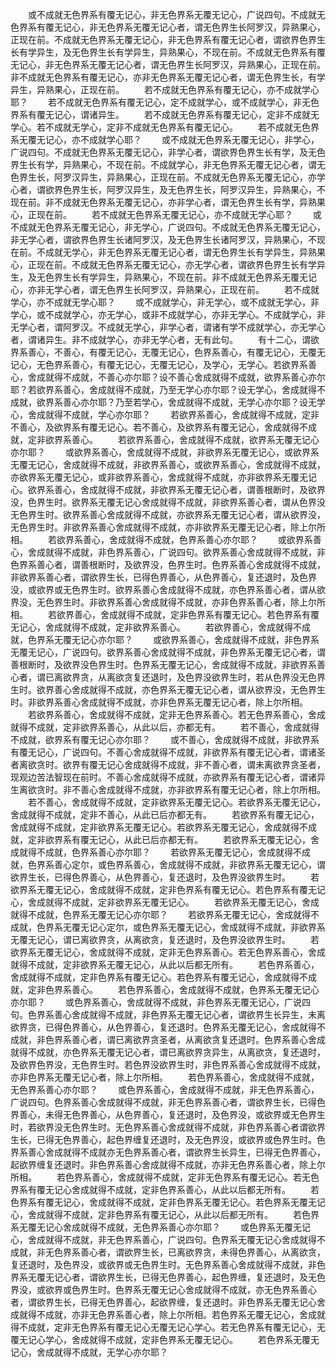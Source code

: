 <!-- { "loadSidebar": true } -->
　　或不成就无色界系有覆无记心，非无色界系无覆无记心，广说四句。不成就无色界系有覆无记心，非无色界系无覆无记心者，谓无色界生长阿罗汉，异熟果心，正现在前。不成就无色界系无覆无记心，非无色界系有覆无记心者，谓欲界色界生长有学异生，及无色界生长有学异生，异熟果心，不现在前。不成就无色界系有覆无记心，非无色界系无覆无记心者，谓无色界生长阿罗汉，异熟果心，正现在前。非不成就无色界系有覆无记心，亦非无色界系无覆无记心者，谓无色界生长，有学异生，异熟果心，正现在前。
　　若不成就无色界系有覆无记心，亦不成就学心耶？
　　若不成就无色界系有覆无记心，定不成就学心，或不成就学心，非无色界系有覆无记心，谓诸异生。
　　若不成就无色界系有覆无记心，定非不成就无学心。若不成就无学心，定非不成就无色界系有覆无记心。
　　若不成就无色界系无覆无记心，亦不成就学心耶？
　　或不成就无色界系无覆无记心，非学心，广说四句。不成就无色界系无覆无记心，非学心者，谓欲界色界生长有学，及无色界生长有学，异熟果心，不现在前。不成就学心，非无色界系无覆无记心者，谓无色界生长，阿罗汉异生，异熟果心，正现在前。不成就无色界系无覆无记心，亦学心者，谓欲界色界生长，阿罗汉异生，及无色界生长，阿罗汉异生，异熟果心，不现在前。非不成就无色界系无覆无记心，亦非学心者，谓无色界生长有学，异熟果心，正现在前。
　　若不成就无色界系无覆无记心，亦不成就无学心耶？
　　或不成就无色界系无覆无记心，非无学心，广说四句。不成就无色界系无覆无记心，非无学心者，谓欲界色界生长诸阿罗汉，及无色界生长诸阿罗汉，异熟果心，不现在前。不成就无学心，非无色界系无覆无记心者，谓无色界生长有学异生，异熟果心，正现在前。不成就无色界系无覆无记心，亦无学心者，谓欲界色界生长有学异生，及无色界生长有学异生，异熟果心，不现在前。非不成就无色界系无覆无记心，亦非无学心者，谓无色界生长阿罗汉，异熟果心，正现在前。
　　若不成就学心，亦不成就无学心耶？
　　或不成就学心，非无学心，或不成就无学心，非学心，或不成就学心，亦无学心，或非不成就学心，亦非无学心。不成就学心，非无学心者，谓阿罗汉。不成就无学心，非学心者，谓诸有学不成就学心，亦无学心者，谓诸异生。非不成就学心，亦非无学心者，无有此句。
　　有十二心，谓欲界系善心，不善心，有覆无记心，无覆无记心，色界系善心，有覆无记心，无覆无记心，无色界系善心，有覆无记心，无覆无记心，及学心，无学心。若欲界系善心，舍成就得不成就，不善心亦尔耶？设不善心舍成就得不成就，欲界系善心亦尔耶？若欲界系善心，舍成就得不成就，乃至无学心亦尔耶？设无学心，舍成就得不成就，欲界系善心亦尔耶？乃至若学心，舍成就得不成就，无学心亦尔耶？设无学心，舍成就得不成就，学心亦尔耶？
　　若欲界系善心，舍成就得不成就，定非不善心，及欲界系有覆无记心。若不善心，及欲界系有覆无记心，舍成就得不成就，定非欲界系善心。
　　若欲界系善心，舍成就得不成就，欲界系无覆无记心亦尔耶？
　　或欲界系善心，舍成就得不成就，非欲界系无覆无记心，或欲界系无覆无记心，舍成就得不成就，非欲界系善心，或欲界系善心，舍成就得不成就，亦欲界系无覆无记心，或非欲界系善心，舍成就得不成就，亦非欲界系无覆无记心。欲界系善心，舍成就得不成就，非欲界系无覆无记心者，谓善根断时，及欲界没，色界生时。欲界系无覆无记心舍成就得不成就，非欲界系善心者，谓从色界没无色界生时。欲界系善心舍成就得不成就，亦欲界系无覆无记心者，谓从欲界没，无色界生时。非欲界系善心舍成就得不成就，亦非欲界系无覆无记心者，除上尔所相。
　　若欲界系善心，舍成就得不成就，色界系善心亦尔耶？
　　或欲界系善心，舍成就得不成就，非色界系善心，广说四句。欲界系善心舍成就得不成就，非色界系善心者，谓善根断时，及欲界没，色界生时。色界系善心舍成就得不成就，非欲界系善心者，谓欲界生长，已得色界善心，从色界善心，复还退时，及色界没，或欲界或无色界生时。欲界系善心舍成就得不成就，亦色界系善心者，谓从欲界没，无色界生时。非欲界系善心舍成就得不成就，亦非色界系善心者，除上尔所相。
　　若欲界善心，舍成就得不成就，定非色界系有覆无记心。若色界系有覆无记心，舍成就得不成就，定非欲界系善心。
　　若欲界善心，舍成就得不成就，色界系无覆无记心亦尔耶？
　　或欲界系善心，舍成就得不成就，非色界系无覆无记心，广说四句。欲界系善心舍成就得不成就，非色界系无覆无记心者，谓善根断时，及欲界没色界生时。色界系无覆无记心，舍成就得不成就，非欲界系善心者，谓已离欲界贪，从离欲贪复还退时，及色界没欲界生时，若从色界没无色界生时。欲界善心舍成就得不成就，亦色界系无覆无记心者，谓从欲界没，无色界生时。非欲界系善心舍成就得不成就，亦非色界系无覆无记心者，除上尔所相。
　　若欲界系善心，舍成就得不成就，定非无色界系善心。若无色界系善心，舍成就得不成就，定非欲界系善心，从此以后，亦都无有。
　　若不善心，舍成就得不成就，欲界系有覆无记心亦尔耶？
　　或不善心，舍成就得不成就，非欲界系有覆无记心，广说四句。不善心舍成就得不成就，非欲界系有覆无记心者，谓诸圣者离欲贪时。欲界有覆无记心舍成就得不成就，非不善心者，谓未离欲界贪圣者，现观边苦法智现在前时。不善心舍成就得不成就，亦欲界系有覆无记心者，谓诸异生离欲贪时。非不善心舍成就得不成就，亦非欲界系有覆无记心者，除上尔所相。
　　若不善心，舍成就得不成就，定非欲界系无覆无记心。若欲界系无覆无记心，舍成就得不成就，定非不善心，从此已后亦都无有。
　　若欲界系有覆无记心，舍成就得不成就，定非欲界系无覆无记心。若欲界系无覆无记心，舍成就得不成就，定非欲界系有覆无记心，从此已后亦都无有。
　　若欲界系无覆无记心，舍成就得不成就，色界系善心亦尔耶？
　　若欲界系无覆无记心，舍成就得不成就，色界系善心定尔，或色界系善心，舍成就得不成就，非欲界系无覆无记心，谓欲界生长，已得色界善心，从色界善心，复还退时，及色界没欲界生时。
　　若欲界系无覆无记心，舍成就得不成就，定非色界系有覆无记心。若色界系有覆无记心，舍成就得不成就，定非欲界系无覆无记心。
　　若欲界系无覆无记心，舍成就得不成就，色界系无覆无记心亦尔耶？
　　若欲界系无覆无记心，舍成就得不成就，色界系无覆无记心定尔，或色界系无覆无记心，舍成就得不成就，非欲界系无覆无记心，谓已离欲界贪，从离欲贪，复还退时，及色界没欲界生时。
　　若欲界系无覆无记心，舍成就得不成就，定非无色界系善心。若无色界系善心，舍成就得不成就，定非欲界系无覆无记心，从此以后都无所有。
　　若色界系善心，舍成就得不成就，定非色界系有覆无记心。若色界系有覆无记心，舍成就得不成就，定非色界系善心。
　　若色界系善心，舍成就得不成就，色界系无覆无记心亦尔耶？
　　或色界系善心，舍成就得不成就，非色界系无覆无记心，广说四句。色界系善心舍成就得不成就，非色界系无覆无记心者，谓欲界生长异生，未离欲界贪，已得色界善心，从色界善心，复还退时。色界系无覆无记心，舍成就得不成就，非色界系善心者，谓已离欲界贪圣者，从离欲贪复还退时。色界系善心舍成就得不成就，亦色界系无覆无记心者，谓已离欲界贪异生，从离欲贪，复还退时，及欲界色界没，无色界生时。若色界没欲界生时，非色界系善心舍成就得不成就，亦非色界系无覆无记心者，除上尔所相。
　　若色界系善心，舍成就得不成就，无色界系善心亦尔耶？
　　或色界系善心，舍成就得不成就，非无色界系善心，广说四句。色界系善心舍成就得不成就，非无色界系善心者，谓欲界生长，已得色界善心，未得无色界善心，从色界善心，复还退时，及色界没，或欲界或无色界生时，若欲界没无色界生时。无色界系善心舍成就得不成就，非色界系善心者谓欲界生长，已得无色界善心，起色界缠复还退时，及无色界没，或欲界或色界生时。色界系善心舍成就得不成就亦无色界系善心者，谓欲界生长异生，已得无色界善心，起欲界缠复还退时。非色界系善心舍成就得不成就，亦非无色界系善心者，除上尔所相。
　　若色界系善心，舍成就得不成就，定非无色界系有覆无记心。若无色界系有覆无记心舍成就得不成就，定非色界系善心，从此以后都无所有。
　　若色界系有覆无记心，舍成就得不成就，定非色界系无覆无记心。若色界系无覆无记心，舍成就得不成就，定非色界系有覆无记心，从此以后都无所有。
　　若色界系无覆无记心舍成就得不成就，无色界系善心亦尔耶？
　　或色界系无覆无记心，舍成就得不成就，非无色界系善心，广说四句。色界系无覆无记心舍成就得不成就，非无色界系善心者，谓欲界生长，已离欲界贪，未得色界善心，从离欲贪，复还退时，及色界没，或欲界或无色界生时。无色界系善心舍成就得不成就，非色界系无覆无记心者，谓欲界生长，已得无色界善心，起色界缠，复还退时，及无色界没，或欲界或色界生时。色界系无覆无记心舍成就得不成就，亦无色界系善心者，谓欲界生长，已得无色界善心，起欲界缠，复还退时。非色界系无覆无记心舍成就得不成就，亦非无色界系善心者，除上尔所相。若色界系无覆无记心，舍成就得不成就，定非无色界系有覆无记心无覆无记心学心。若无色界系有覆无记心，无覆无记心学心，舍成就得不成就，定非色界系无覆无记心。
　　若色界系无覆无记心，舍成就得不成就，无学心亦尔耶？

